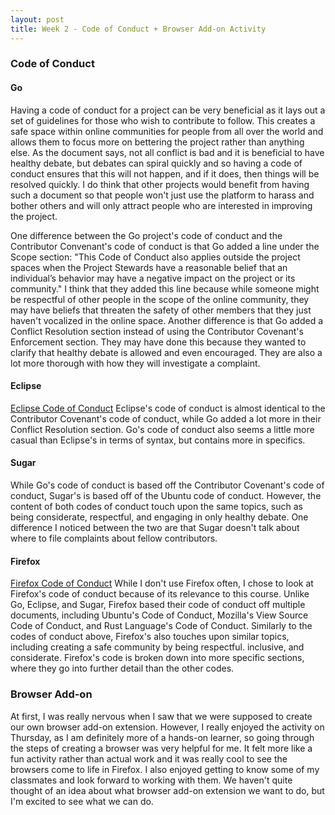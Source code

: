 ```yaml
---
layout: post
title: Week 2 - Code of Conduct + Browser Add-on Activity 
---
```


### Code of Conduct
#### Go
Having a code of conduct for a project can be very beneficial as it lays out a set of guidelines for those who wish to contribute to follow. This creates a safe space within online communities for people from all over the world and allows them to focus more on bettering the project rather than anything else. As the document says, not all conflict is bad and it is beneficial to have healthy debate, but debates can spiral quickly and so having a code of conduct ensures that this will not happen, and if it does, then things will be resolved quickly. I do think that other projects would benefit from having such a document so that people won't just use the platform to harass and bother others and will only attract people who are interested in improving the project. 

One difference between the Go project's code of conduct and the Contributor Convenant's code of conduct is that Go added a line under the Scope section: "This Code of Conduct also applies outside the project spaces when the Project Stewards have a reasonable belief that an individual’s behavior may have a negative impact on the project or its community." I think that they added this line because while someone might be respectful of other people in the scope of the online community, they may have beliefs that threaten the safety of other members that they just haven't vocalized in the online space. Another difference is that Go added a Conflict Resolution section instead of using the Contributor Covenant's Enforcement section. They may have done this because they wanted to clarify that healthy debate is allowed and even encouraged. They are also a lot more thorough with how they will investigate a complaint.
#### Eclipse
[Eclipse Code of Conduct](https://www.eclipse.org/org/documents/Community_Code_of_Conduct.php)
Eclipse's code of conduct is almost identical to the Contributor Covenant's code of conduct, while Go added a lot more in their Conflict Resolution section. Go's code of conduct also seems a little more casual than Eclipse's in terms of syntax, but contains more in specifics.
#### Sugar
While Go's code of conduct is based off the Contributor Covenant's code of conduct, Sugar's is based off of the Ubuntu code of conduct. However, the content of both codes of conduct touch upon the same topics, such as being considerate, respectful, and engaging in only healthy debate. One difference I noticed between the two are that Sugar doesn't talk about where to file complaints about fellow contributors.
#### Firefox
[Firefox Code of Conduct](https://www.mozilla.org/en-US/about/governance/policies/participation/)
While I don't use Firefox often, I chose to look at Firefox's code of conduct because of its relevance to this course. Unlike Go, Eclipse, and Sugar, Firefox based their code of conduct off multiple documents, including Ubuntu's Code of Conduct, Mozilla's View Source Code of Conduct, and Rust Language's Code of Conduct. Similarly to the codes of conduct above, Firefox's also touches upon similar topics, including creating a safe community by being respectful. inclusive, and considerate. Firefox's code is broken down into more specific sections, where they go into further detail than the other codes.

### Browser Add-on
At first, I was really nervous when I saw that we were supposed to create our own browser add-on extension. However, I really enjoyed the activity on Thursday, as I am definitely more of a hands-on learner, so going through the steps of creating a browser was very helpful for me. It felt more like a fun activity rather than actual work and it was really cool to see the browsers come to life in Firefox. I also enjoyed getting to know some of my classmates and look forward to working with them. We haven't quite thought of an idea about what browser add-on extension we want to do, but I'm excited to see what we can do.
